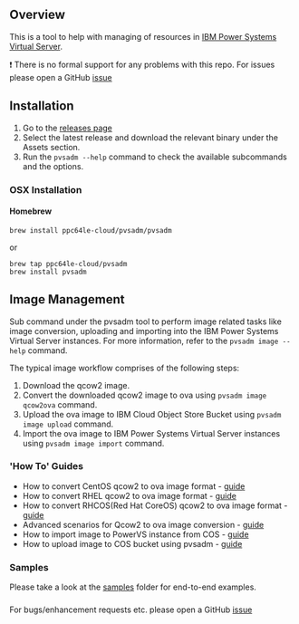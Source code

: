 ## Overview

This is a tool to help with managing of resources in [IBM Power Systems Virtual Server](https://www.ibm.com/cloud/power-virtual-server).

❗ There is no formal support for any problems with this repo. For issues please open a GitHub [issue](https://github.com/ppc64le-cloud/pvsadm/issues)

## Installation
1. Go to the [releases page](https://github.com/ppc64le-cloud/pvsadm/releases/)
2. Select the latest release and download the relevant binary under the Assets section.
3. Run the `pvsadm --help` command to check the available subcommands and the options.

### OSX Installation

#### Homebrew

```
brew install ppc64le-cloud/pvsadm/pvsadm
```
or
```
brew tap ppc64le-cloud/pvsadm
brew install pvsadm
```

## Image Management
Sub command under the pvsadm tool to perform image related tasks like image conversion, uploading and importing into the IBM Power Systems Virtual Server instances. For more information, refer to the `pvsadm image --help` command.

The typical image workflow comprises of the following steps:

1. Download the qcow2 image.
2. Convert the downloaded qcow2 image to ova using `pvsadm image qcow2ova` command.
3. Upload the ova image to IBM Cloud Object Store Bucket using `pvsadm image upload` command.
4. Import the ova image to IBM Power Systems Virtual Server instances using `pvsadm image import` command.

### 'How To' Guides
- How to convert CentOS qcow2 to ova image format - [guide](docs/CentOS%20Qcow2%20to%20OVA.md)
- How to convert RHEL qcow2 to ova image format - [guide](docs/RHEL%20Qcow2%20to%20OVA.md)
- How to convert RHCOS(Red Hat CoreOS) qcow2 to ova image format - [guide](docs/RHCOS%20Qcow2%20to%20OVA.md)
- Advanced scenarios for Qcow2 to ova image conversion - [guide](docs/Advanced%20Scenarios%20for%20Qcow2%20to%20OVA.md)
- How to import image to PowerVS instance from COS - [guide](docs/How%20to%20Import%20Image%20to%20PowerVS%20Instance.md)
- How to upload image to COS bucket using pvsadm - [guide](docs/How%20to%20Upload%20Image%20to%20COS.md)

### Samples
Please take a look at the [samples](samples/README.md)  folder for end-to-end examples.

### 
For bugs/enhancement requests etc. please open a GitHub [issue](https://github.com/ppc64le-cloud/pvsadm/issues)

